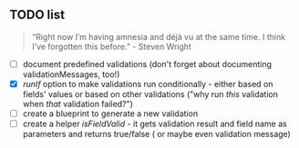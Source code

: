 ## TODO list 
 
 > “Right now I’m having amnesia and déjà vu at the same time. I think I’ve forgotten this before.” - Steven Wright


- [ ] document predefined validations (don't forget about documenting validationMessages, too!)
- [X] *runIf* option to make validations run conditionally - either based on fields' values or based on other validations ("why run *this* validation when *that* validation failed?")
- [ ] create a blueprint to generate a new validation
- [ ] create a helper _isFieldValid_ - it gets validation result and field name as parameters and returns true/false ( or maybe even validation message)